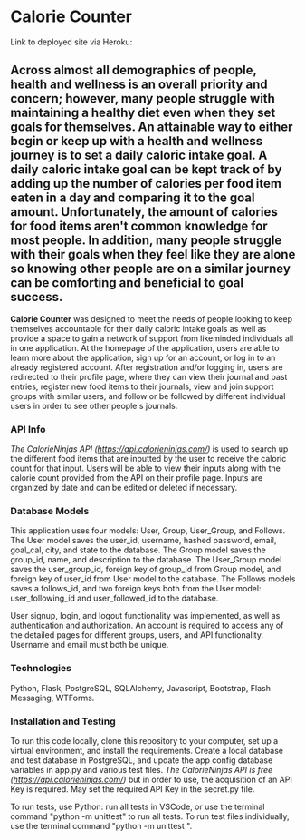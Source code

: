 # Calorie Counter

Link to deployed site via Heroku:

## Across almost all demographics of people, health and wellness is an overall priority and concern; however, many people struggle with maintaining a healthy diet even when they set goals for themselves. An attainable way to either begin or keep up with a health and wellness journey is to set a daily caloric intake goal. A daily caloric intake goal can be kept track of by adding up the number of calories per food item eaten in a day and comparing it to the goal amount. Unfortunately, the amount of calories for food items aren't common knowledge for most people. In addition, many people struggle with their goals when they feel like they are alone so knowing other people are on a similar journey can be comforting and beneficial to goal success.

**Calorie Counter** was designed to meet the needs of people looking to keep themselves accountable for their daily caloric intake goals as well as provide a space to gain a network of support from likeminded individuals all in one application. At the homepage of the application, users are able to learn more about the application, sign up for an account, or log in to an already registered account. After registration and/or logging in, users are redirected to their profile page, where they can view their journal and past entries, register new food items to their journals, view and join support groups with similar users, and follow or be followed by different individual users in order to see other people's journals.

### API Info

*The CalorieNinjas API (https://api.calorieninjas.com/)* is used to search up the different food items that are inputted by the user to receive the caloric count for that input. Users will be able to view their inputs along with the calorie count provided from the API on their profile page. Inputs are organized by date and can be edited or deleted if necessary.

### Database Models

This application uses four models: User, Group, User_Group, and Follows. The User model saves the user_id, username, hashed password, email, goal_cal, city, and state to the database. The Group model saves the group_id, name, and description to the database. The User_Group model saves the user_group_id, foreign key of group_id from Group model, and foreign key of user_id from User model to the database. The Follows models saves a follows_id, and two foreign keys both from the User model: user_following_id and user_followed_id to the database.

User signup, login, and logout functionality was implemented, as well as authentication and authorization. An account is required to access any of the detailed pages for different groups, users, and API functionality. Username and email must both be unique.

### Technologies

Python, Flask, PostgreSQL, SQLAlchemy, Javascript, Bootstrap, Flash Messaging, WTForms.

### Installation and Testing

To run this code locally, clone this repository to your computer, set up a virtual environment, and install the requirements. Create a local database and test database in PostgreSQL, and update the app config database variables in app.py and various test files. *The CalorieNinjas API is free (https://api.calorieninjas.com/)* but in order to use, the acquisition of an API Key is required. May set the required API Key in the secret.py file.

To run tests, use Python: run all tests in VSCode, or use the terminal command "python -m unittest" to run all tests. To run test files individually, use the terminal command "python -m unittest <filename>".